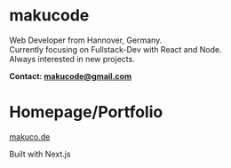 # makucode

Web Developer from Hannover, Germany.  
Currently focusing on Fullstack-Dev with React and Node.  
Always interested in new projects.

**Contact: [makucode@gmail.com](makucode@gmail.com)**

# Homepage/Portfolio

[makuco.de](https://makuco.de/)

Built with Next.js
